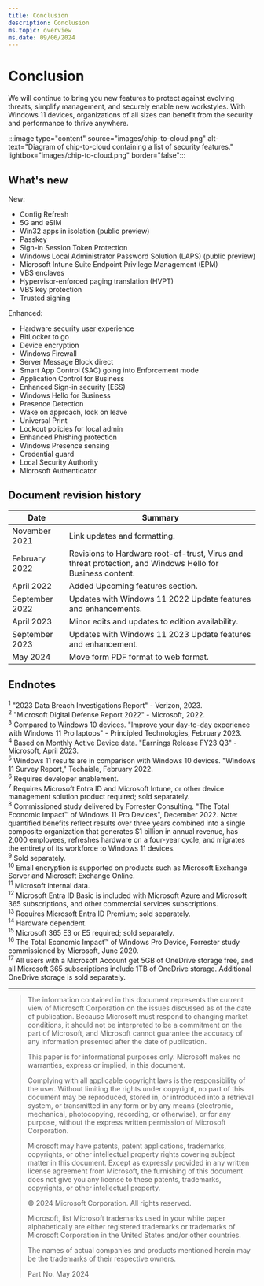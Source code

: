 ```yaml
---
title: Conclusion
description: Conclusion
ms.topic: overview
ms.date: 09/06/2024
---
```


# Conclusion
We will continue to bring you new features to protect against evolving threats, simplify management, and securely enable new workstyles. With Windows 11 devices, organizations of all sizes can benefit from the security and performance to thrive anywhere.

:::image type="content" source="images/chip-to-cloud.png" alt-text="Diagram of chip-to-cloud containing a list of security features." lightbox="images/chip-to-cloud.png" border="false":::

## What's new

New:

- Config Refresh
- 5G and eSIM
- Win32 apps in isolation (public preview)
- Passkey
- Sign-in Session Token Protection
- Windows Local Administrator Password Solution (LAPS) (public preview)
- Microsoft Intune Suite Endpoint Privilege Management (EPM)
- VBS enclaves
- Hypervisor-enforced paging translation (HVPT)
- VBS key protection
- Trusted signing

Enhanced:

- Hardware security user experience
- BitLocker to go
- Device encryption
- Windows Firewall
- Server Message Block direct
- Smart App Control (SAC) going into Enforcement mode
- Application Control for Business
- Enhanced Sign-in security (ESS)
- Windows Hello for Business
- Presence Detection
- Wake on approach, lock on leave
- Universal Print
- Lockout policies for local admin
- Enhanced Phishing protection
- Windows Presence sensing
- Credential guard
- Local Security Authority
- Microsoft Authenticator

## Document revision history

| Date | Summary |
|-|-|
|November 2021 |Link updates and formatting.|
|February 2022 |Revisions to Hardware root-of-trust, Virus and threat protection, and Windows Hello for Business content.|
|April 2022| Added Upcoming features section.|
| September 2022| Updates with Windows 11 2022 Update features and enhancements.|
|April 2023| Minor edits and updates to edition availability.|
|September 2023| Updates with Windows 11 2023 Update features and enhancement.|
|May 2024| Move form PDF format to web format.|

## Endnotes

<sup><a name="footnote1"></a>1</sup> "2023 Data Breach Investigations Report" - Verizon, 2023.\
<sup><a name="footnote2"></a>2</sup> "Microsoft Digital Defense Report 2022" - Microsoft, 2022.\
<sup><a name="footnote3"></a>3</sup> Compared to Windows 10 devices. "Improve your day-to-day experience with Windows 11 Pro laptops" - Principled Technologies, February 2023.\
<sup><a name="footnote4"></a>4</sup> Based on Monthly Active Device data. "Earnings Release FY23 Q3" - Microsoft, April 2023.\
<sup><a name="footnote5"></a>5</sup> Windows 11 results are in comparison with Windows 10 devices. "Windows 11 Survey Report," Techaisle, February 2022.\
<sup><a name="footnote6"></a>6</sup> Requires developer enablement.\
<sup><a name="footnote7"></a>7</sup> Requires Microsoft Entra ID and Microsoft Intune, or other device management solution product required; sold separately.\
<sup><a name="footnote8"></a>8</sup> Commissioned study delivered by Forrester Consulting. "The Total Economic Impact&trade; of Windows 11 Pro Devices", December 2022. Note: quantified benefits reflect results over three years combined into a single composite organization that generates $1 billion in annual revenue, has 2,000 employees, refreshes hardware on a four-year cycle, and migrates the entirety of its workforce to Windows 11 devices.\
<sup><a name="footnote9"></a>9</sup> Sold separately.\
<sup><a name="footnote10"></a>10</sup> Email encryption is supported on products such as Microsoft Exchange Server and Microsoft Exchange Online.\
<sup><a name="footnote11"></a>11</sup> Microsoft internal data.\
<sup><a name="footnote12"></a>12</sup> Microsoft Entra ID Basic is included with Microsoft Azure and Microsoft 365 subscriptions, and other commercial services subscriptions.\
<sup><a name="footnote13"></a>13</sup> Requires Microsoft Entra ID Premium; sold separately.\
<sup><a name="footnote14"></a>14</sup> Hardware dependent.\
<sup><a name="footnote15"></a>15</sup> Microsoft 365 E3 or E5 required; sold separately.\
<sup><a name="footnote16"></a>16</sup> The Total Economic Impact&trade; of Windows Pro Device, Forrester study commissioned by Microsoft, June 2020.\
<sup><a name="footnote17"></a>17</sup> All users with a Microsoft Account get 5GB of OneDrive storage free, and all Microsoft 365 subscriptions include 1TB of OneDrive storage. Additional OneDrive storage is sold separately.

---

> The information contained in this document represents the current view of Microsoft Corporation on the issues discussed as of the date of publication. Because Microsoft must respond to changing market conditions, it should not be interpreted to be a commitment on the part of Microsoft, and Microsoft cannot guarantee the accuracy of any information presented after the date of publication.
>
> This paper is for informational purposes only. Microsoft makes no warranties, express or implied, in this document.
>
> Complying with all applicable copyright laws is the responsibility of the user. Without limiting the rights under copyright, no part of this document may be reproduced, stored in, or introduced into a retrieval system, or transmitted in any form or by any means (electronic, mechanical, photocopying, recording, or otherwise), or for any purpose, without the express written permission of Microsoft Corporation.
>
> Microsoft may have patents, patent applications, trademarks, copyrights, or other intellectual property rights covering subject matter in this document. Except as expressly provided in any written license agreement from Microsoft, the furnishing of this document does not give you any license to these patents, trademarks, copyrights, or other intellectual property.
>
> &copy; 2024 Microsoft Corporation. All rights reserved.
>
> Microsoft, list Microsoft trademarks used in your white paper alphabetically are either registered trademarks or trademarks of Microsoft Corporation in the United States and/or other countries.
>
> The names of actual companies and products mentioned herein may be the trademarks of their respective owners.
>
> Part No. May 2024
